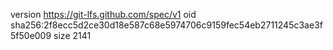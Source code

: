 version https://git-lfs.github.com/spec/v1
oid sha256:2f8ecc5d2ce30d18e587c68e5974706c9159fec54eb2711245c3ae3f5f50e009
size 2141
